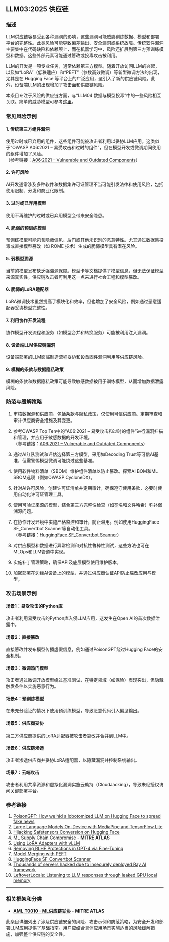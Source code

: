 ## LLM03:2025 供应链

### 描述

LLM供应链容易受到各种漏洞的影响，这些漏洞可能威胁训练数据、模型和部署平台的完整性。此类风险可能导致偏差输出、安全漏洞或系统故障。传统软件漏洞主要集中在代码缺陷和依赖项上，而在机器学习中，风险还扩展到第三方预训练模型和数据。这些外部元素可能通过篡改或投毒攻击被利用。

LLM的开发是一项专业任务，通常依赖第三方模型。随着开放访问LLM的兴起，以及如“LoRA”（低秩适应）和“PEFT”（参数高效微调）等新型微调方法的出现，尤其是在 Hugging Face 等平台上的广泛应用，这引入了新的供应链风险。此外，设备端LLM的出现增加了攻击面和供应链风险。

本条目专注于风险的供应链方面，与“LLM04 数据与模型投毒”中的一些风险相互关联。简单的威胁模型可参考[这里](https://github.com/jsotiro/ThreatModels/blob/main/LLM%20Threats-LLM%20Supply%20Chain.png)。

### 常见风险示例

#### 1. 传统第三方组件漏洞
  使用过时或已弃用的组件，这些组件可能被攻击者利用以妥协LLM应用。这类似于“OWASP A06:2021 – 易受攻击和过时的组件”，但在模型开发或微调期间使用的组件增加了风险。  
  （参考链接：[A06:2021 – Vulnerable and Outdated Components](https://owasp.org/Top10/A06_2021-Vulnerable_and_Outdated_Components/)）

#### 2. 许可风险
  AI开发通常涉及多种软件和数据集许可证管理不当可能引发法律和使用风险，包括使用限制、分发和商业化限制。

#### 3. 过时或已弃用模型
  使用不再维护的过时或已弃用模型会带来安全隐患。

#### 4. 脆弱的预训练模型
  预训练模型可能包含隐蔽偏见、后门或其他未识别的恶意特性。尤其通过数据集投毒或直接模型篡改（如 ROME 技术）生成的脆弱模型具有潜在风险。

#### 5. 弱模型溯源
  当前的模型发布缺乏强溯源保障。模型卡等文档提供了模型信息，但无法保证模型来源真实性，供应链攻击者可利用这一点来进行社会工程和模型篡改。

#### 6. 脆弱的LoRA适配器
  LoRA微调技术虽然提高了模块化和效率，但也增加了安全风险，例如通过恶意适配器妥协模型完整性。

#### 7. 利用协作开发流程
  协作模型开发流程和服务（如模型合并和转换服务）可能被利用注入漏洞。

#### 8. 设备端LLM供应链漏洞
  设备端部署的LLM面临制造流程妥协和设备固件漏洞利用等供应链风险。

#### 9. 模糊的条款与数据隐私政策
  模糊的条款和数据隐私政策可能导致敏感数据被用于训练模型，从而增加数据泄露风险。

### 防范与缓解策略

1. 审核数据源和供应商，包括条款与隐私政策，仅使用可信供应商。定期审查和审计供应商安全措施及其变更。  
2. 参考OWASP Top Ten中的“A06:2021 – 易受攻击和过时的组件”进行漏洞扫描和管理，并应用于敏感数据的开发环境。  
  （参考链接：[A06:2021 – Vulnerable and Outdated Components](https://owasp.org/Top10/A06_2021-Vulnerable_and_Outdated_Components/)）

3. 通过AI红队测试和评估选择第三方模型。采用如Decoding Trust等可信AI基准，但需警惕模型微调可能绕过这些基准。  

4. 使用软件物料清单（SBOM）维护组件清单以防止篡改。探索AI BOM和ML SBOM选项（例如OWASP CycloneDX）。  

5. 针对AI许可风险，创建许可证清单并定期审计，确保遵守使用条款，必要时使用自动化许可证管理工具。  

6. 使用可验证来源的模型，结合第三方完整性检查（如签名和文件哈希）弥补弱溯源问题。  

7. 在协作开发环境中实施严格监控和审计，防止滥用。例如使用HuggingFace SF_Convertbot Scanner等自动化工具。  
  （参考链接：[HuggingFace SF_Convertbot Scanner](https://gist.github.com/rossja/d84a93e5c6b8dd2d4a538aa010b29163)）

8. 对供应模型和数据进行异常检测和对抗性鲁棒性测试，这些方法也可在MLOps和LLM管道中实现。

9. 实施补丁管理策略，确保API及底层模型使用维护版本。

10. 加密部署在边缘AI设备上的模型，并通过供应商认证API防止篡改应用与模型。

### 攻击场景示例

#### 场景1：易受攻击的Python库
  攻击者利用易受攻击的Python库入侵LLM应用，这发生在Open AI的首次数据泄露中。

#### 场景2：直接篡改
  直接篡改并发布模型传播虚假信息，例如通过PoisonGPT绕过Hugging Face的安全机制。

#### 场景3：微调热门模型
  攻击者通过微调开放模型绕过基准测试，在特定领域（如保险）表现突出，但隐藏触发条件以实施恶意行为。

#### 场景4：预训练模型
  在未充分验证的情况下使用预训练模型，导致恶意代码引入偏见输出。

#### 场景5：供应商妥协
  第三方供应商提供的LoRA适配器被攻击者篡改并合并到LLM中。

#### 场景6：供应链渗透
  攻击者渗透供应商并妥协LoRA适配器，以隐藏漏洞并控制系统输出。

#### 场景7：云端攻击
  攻击者利用共享资源和虚拟化漏洞实施云劫持（CloudJacking），导致未经授权访问关键部署平台。

### 参考链接

1. [PoisonGPT: How we hid a lobotomized LLM on Hugging Face to spread fake news](https://blog.mithrilsecurity.io/poisongpt-how-we-hid-a-lobotomized-llm-on-hugging-face-to-spread-fake-news)  
2. [Large Language Models On-Device with MediaPipe and TensorFlow Lite](https://developers.googleblog.com/en/large-language-models-on-device-with-mediapipe-and-tensorflow-lite/)  
3. [Hijacking Safetensors Conversion on Hugging Face](https://hiddenlayer.com/research/silent-sabotage/)  
4. [ML Supply Chain Compromise](https://atlas.mitre.org/techniques/AML.T0010) - **MITRE ATLAS**  
5. [Using LoRA Adapters with vLLM](https://docs.vllm.ai/en/latest/models/lora.html)  
6. [Removing RLHF Protections in GPT-4 via Fine-Tuning](https://arxiv.org/pdf/2311.05553)  
7. [Model Merging with PEFT](https://huggingface.co/blog/peft_merging)  
8. [HuggingFace SF_Convertbot Scanner](https://gist.github.com/rossja/d84a93e5c6b8dd2d4a538aa010b29163)  
9. [Thousands of servers hacked due to insecurely deployed Ray AI framework](https://www.csoonline.com/article/2075540/thousands-of-servers-hacked-due-to-insecurely-deployed-ray-ai-framework.html)  
10. [LeftoverLocals: Listening to LLM responses through leaked GPU local memory](https://blog.trailofbits.com/2024/01/16/leftoverlocals-listening-to-llm-responses-through-leaked-gpu-local-memory/)  

---

### 相关框架和分类

- **[AML.T0010 - ML供应链妥协](https://atlas.mitre.org/techniques/AML.T0010)** - **MITRE ATLAS**  

此条目详细列出了涉及供应链安全的风险、攻击示例和防范策略，为安全开发和部署LLM应用提供了基础指南。用户应结合具体应用场景实施适当的风险缓解措施，加强整个供应链的安全性。
